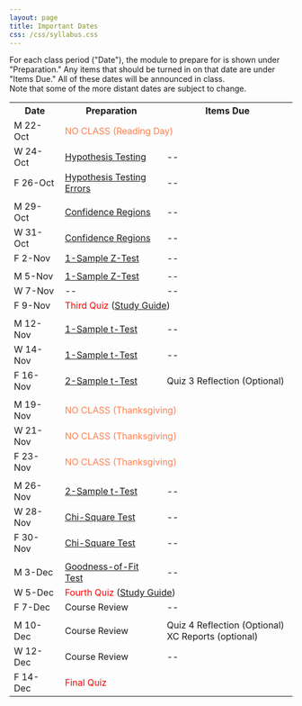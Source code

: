 ```yaml
---
layout: page
title: Important Dates
css: /css/syllabus.css
---
```


<div class="alert alert-info">
For each class period ("Date"), the module to prepare for is shown under "Preparation." Any items that should be turned in on that date are under "Items Due." All of these dates will be announced in class.
</div>

<div class="alert alert-warning">
Note that some of the more distant dates are subject to change.
</div>

<table width="100%">
<tr><th width="18%">Date</th><th width="36%">Preparation</th><th width="46%">Items Due</th></tr>
<!---

<tr><td>W 5-Sep</td>
    <td><a href="Syllabus-Current">Syllabus</a><br><a href="../modules/WhyStats">Why Stats is Important?</a></td>
    <td>--</td></tr>
<tr><td>F 7-Sep</td>
    <td><a href="../modules/FoundationalDefns">Foundational Definitions</a></td>
    <td>--</td></tr>
<tr><td></td><td></td><td></td></tr>

<tr><td>M 10-Sep</td>
    <td><a href="../modules/DataProduction">Data Production</a></td>
    <td>--</td></tr>
<tr><td>W 12-Sep</td>
    <td><a href="../modules/GettingDataIntoR">Getting Data Into R</a></td>
    <td>--</td></tr>
<tr><td>F 14-Sep</td>
    <td><a href="../modules/UEDAQuant1">Summaries for One Quant ...</a></td>
    <td>--</td></tr>
<tr><td></td><td></td><td></td></tr>

<tr><td>M 17-Sep</td>
    <td><a href="../modules/UEDAQuant2">Univariate EDA - Quant ...</a></td>
    <td>--</td></tr>
<tr><td>W 19-Sep</td>
    <td><a href="../modules/FilteringDataInR">Filtering Data In R</a></td>
    <td>--</td></tr>
<tr><td>F 21-Sep</td>
    <td colspan="2"><span style="color:red">First Quiz</span> (<a href="QuizGuide/quiz1.html">Study Guide</a>)</td></tr>
<tr><td></td><td></td><td></td></tr>

<tr><td>M 24-Sep</td>
    <td><a href="../modules/UEDACat">Univariate EDA - Categorical</a></td>
    <td>--</td></tr>
<tr><td>W 26-Sep</td>
    <td><a href="../modules/NormalDist">Normal Distributions</a></td>
    <td>--</td></tr>
<tr><td>F 28-Sep</td>
    <td><a href="../modules/NormalDist">Normal Distributions</a></td>
    <td>Quiz 1 Reflection (Optional)</td></tr>
<tr><td></td><td></td><td></td></tr>

<tr><td>M 1-Oct</td>
    <td><a href="../modules/BEDACat">Bivariate EDA - Categorical</a></td>
    <td>--</td></tr>
<tr><td>W 3-Oct</td>
    <td><a href="../modules/BEDAQuant">Bivariate EDA - Quantitative</a></td>
    <td>--</td></tr>
<tr><td>F 5-Oct</td>
    <td><a href="../modules/LinearRegression">Linear Regression</a></td>
    <td>--</td></tr>
<tr><td></td><td></td><td></td></tr>

<tr><td>M 8-Oct</td>
    <td><a href="../modules/LinearRegression">Linear Regression</a></td>
    <td>--</td></tr>
<tr><td>W 10-Oct</td>
    <td>--</td>
    <td>--</td></tr>
<tr><td>F 12-Oct</td>
    <td colspan="2"><span style="color:red">Second Quiz</span> (<a href="QuizGuide/quiz2.html">Study Guide</a>)</td></tr>
<tr><td></td><td></td><td></td></tr>

<tr><td>M 15-Oct</td>
    <td><a href="../modules/SamplingDist">Sampling Distributions</a></td>
    <td>--</td></tr>
<tr><td>W 17-Oct</td>
    <td><a href="../modules/SamplingDist">Sampling Distributions</a></td>
    <td>--</td></tr>
<tr><td>F 19-Oct</td>
    <td><a href="../modules/Probability">Probability</a></td>
    <td>Quiz 2 Reflection (Optional)</td></tr>
<tr><td></td><td></td><td></td></tr>
--->

<tr><td>M 22-Oct</td>
    <td colspan="2"><span style="color:coral">NO CLASS (Reading Day)</span></td></tr>
<tr><td>W 24-Oct</td>
    <td><a href="../modules/HypTesting">Hypothesis Testing</a></td>
    <td>--</td></tr>
<tr><td>F 26-Oct</td>
    <td><a href="../modules/HypTestingErrs">Hypothesis Testing Errors</a></td>
    <td>--</td></tr>
<tr><td></td><td></td><td></td></tr>

<tr><td>M 29-Oct</td>
    <td><a href="../modules/ConfRegions">Confidence Regions</a></td>
    <td>--</td></tr>
<tr><td>W 31-Oct</td>
    <td><a href="../modules/ConfRegions">Confidence Regions</a></td>
    <td>--</td></tr>
<tr><td>F 2-Nov</td>
    <td><a href="../modules/1SampleZ">1-Sample Z-Test</a></td>
    <td>--</td></tr>
<tr><td></td><td></td><td></td></tr>

<tr><td>M 5-Nov</td>
    <td><a href="../modules/1SampleZ">1-Sample Z-Test</a></td>
    <td>--</td></tr>
<tr><td>W 7-Nov</td>
    <td>--</td>
    <td>--</td></tr>
<tr><td>F 9-Nov</td>
    <td colspan="2"><span style="color:red">Third Quiz</span> (<a href="QuizGuide/quiz.html">Study Guide</a>)</td></tr>
<tr><td></td><td></td><td></td></tr>

<tr><td>M 12-Nov</td>
    <td><a href="../modules/1Samplet">1-Sample t-Test</a></td>
    <td>--</td></tr>
<tr><td>W 14-Nov</td>
    <td><a href="../modules/1Samplet">1-Sample t-Test</a></td>
    <td>--</td></tr>
<tr><td>F 16-Nov</td>
    <td><a href="../modules/2Samplet">2-Sample t-Test</a></td>
    <td>Quiz 3 Reflection (Optional)</td></tr>
<tr><td></td><td></td><td></td></tr>

<tr><td>M 19-Nov</td>
    <td colspan="2"><span style="color:coral">NO CLASS (Thanksgiving)</span></td></tr>
<tr><td>W 21-Nov</td>
    <td colspan="2"><span style="color:coral">NO CLASS (Thanksgiving)</span></td></tr>
<tr><td>F 23-Nov</td>
    <td colspan="2"><span style="color:coral">NO CLASS (Thanksgiving)</span></td></tr>
<tr><td></td><td></td><td></td></tr>

<tr><td>M 26-Nov</td>
    <td><a href="../modules/2Samplet">2-Sample t-Test</a></td>
    <td>--</td></tr>
<tr><td>W 28-Nov</td>
    <td><a href="../modules/ChiSquare">Chi-Square Test</a></td>
    <td>--</td></tr>
<tr><td>F 30-Nov</td>
    <td><a href="../modules/ChiSquare">Chi-Square Test</a></td>
    <td>--</td></tr>
<tr><td></td><td></td><td></td></tr>

<tr><td>M 3-Dec</td>
    <td><a href="../modules/GOFTest">Goodness-of-Fit Test</a></td>
    <td>--</td></tr>
<tr><td>W 5-Dec</td>
    <td colspan="2"><span style="color:red">Fourth Quiz</span> (<a href="QuizGuide/quiz.html">Study Guide</a>)</td></tr>
<tr><td>F 7-Dec</td>
    <td>Course Review</td>
    <td>--</td></tr>
<tr><td></td><td></td><td></td></tr>

<tr><td>M 10-Dec</td>
    <td>Course Review</td>
    <td>Quiz 4 Reflection (Optional)<br>XC Reports (optional)</td></tr>
<tr><td>W 12-Dec</td>
    <td>Course Review</td>
    <td>--</td></tr>
<tr><td>F 14-Dec</td>
    <td colspan="2"><span style="color:red">Final Quiz</span></td></tr>
</table>
